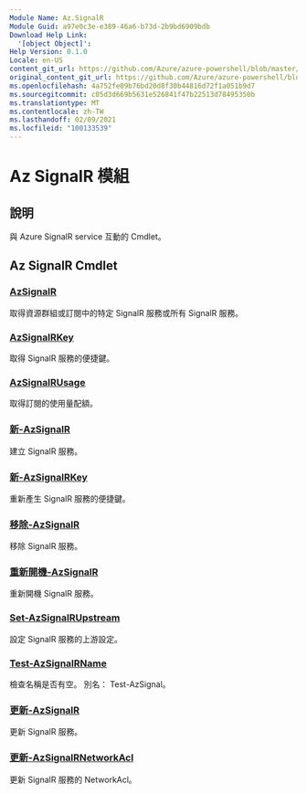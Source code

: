 ```yaml
---
Module Name: Az.SignalR
Module Guid: a97e0c3e-e389-46a6-b73d-2b9bd6909bdb
Download Help Link:
  '[object Object]': 
Help Version: 0.1.0
Locale: en-US
content_git_url: https://github.com/Azure/azure-powershell/blob/master/src/SignalR/SignalR/help/Az.SignalR.md
original_content_git_url: https://github.com/Azure/azure-powershell/blob/master/src/SignalR/SignalR/help/Az.SignalR.md
ms.openlocfilehash: 4a752fe09b76bd20d8f30b44816d72f1a051b9d7
ms.sourcegitcommit: c05d3d669b5631e526841f47b22513d78495350b
ms.translationtype: MT
ms.contentlocale: zh-TW
ms.lasthandoff: 02/09/2021
ms.locfileid: "100133539"
---
```

# Az SignalR 模組
## 說明
與 Azure SignalR service 互動的 Cmdlet。

## Az SignalR Cmdlet
### [AzSignalR](Get-AzSignalR.md)
取得資源群組或訂閱中的特定 SignalR 服務或所有 SignalR 服務。

### [AzSignalRKey](Get-AzSignalRKey.md)
取得 SignalR 服務的便捷鍵。

### [AzSignalRUsage](Get-AzSignalRUsage.md)
取得訂閱的使用量配額。

### [新-AzSignalR](New-AzSignalR.md)
建立 SignalR 服務。

### [新-AzSignalRKey](New-AzSignalRKey.md)
重新產生 SignalR 服務的便捷鍵。

### [移除-AzSignalR](Remove-AzSignalR.md)
移除 SignalR 服務。

### [重新開機-AzSignalR](Restart-AzSignalR.md)
重新開機 SignalR 服務。

### [Set-AzSignalRUpstream](Set-AzSignalRUpstream.md)
設定 SignalR 服務的上游設定。

### [Test-AzSignalRName](Test-AzSignalRName.md)
檢查名稱是否有空。 別名： Test-AzSignal。

### [更新-AzSignalR](Update-AzSignalR.md)
更新 SignalR 服務。

### [更新-AzSignalRNetworkAcl](Update-AzSignalRNetworkAcl.md)
更新 SignalR 服務的 NetworkAcl。

